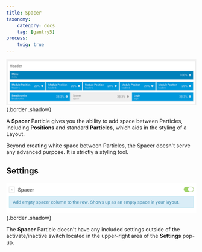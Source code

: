 ```yaml
---
title: Spacer
taxonomy:
    category: docs
    tag: [gantry5]
process:
    twig: true
---
```


![Spacer](spacer_2.png) {.border .shadow}

A **Spacer** Particle gives you the ability to add space between Particles, including **Positions** and standard **Particles**, which aids in the styling of a Layout.

Beyond creating white space between Particles, the Spacer doesn't serve any advanced purpose. It is strictly a styling tool.

Settings
-----

![Settings](spacer_1.png) {.border .shadow}

The **Spacer** Particle doesn't have any included settings outside of the activate/inactive switch located in the upper-right area of the **Settings** pop-up.
